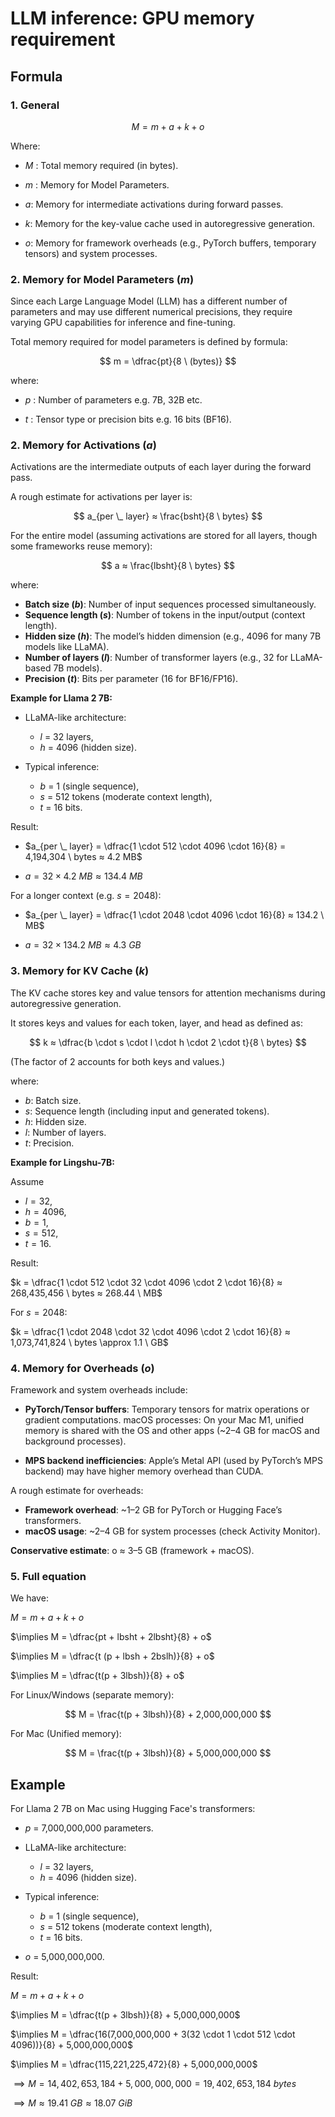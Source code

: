 # LLM inference: GPU memory requirement

## Formula

### 1. General

$$
M = m + a + k + o
$$

Where:

- $M$ : Total memory required (in bytes).

- $m$ : Memory for Model Parameters.

- $a$: Memory for intermediate activations during forward passes.

- $k$: Memory for the key-value cache used in autoregressive generation.

- $o$: Memory for framework overheads (e.g., PyTorch buffers, temporary tensors) and system processes.

### 2. Memory for Model Parameters ($m$)

Since each Large Language Model (LLM) has a different number of parameters and may use different numerical precisions, they require varying GPU capabilities for inference and fine-tuning.

Total memory required for model parameters is defined by formula:

$$
m = \dfrac{pt}{8 \ (bytes)}
$$

where:

- $p$ : Number of parameters e.g. 7B, 32B etc.

- $t$ : Tensor type or precision bits e.g. 16 bits (BF16).

### 2. Memory for Activations ($a$)
Activations are the intermediate outputs of each layer during the forward pass.

A rough estimate for activations per layer is:

$$
a_{per \_ layer} ≈ \frac{bsht}{8 \ bytes}
$$

For the entire model (assuming activations are stored for all layers, though some frameworks reuse memory):

$$
a ≈ \frac{lbsht}{8 \ bytes}
$$

where:
- **Batch size ($b$)**: Number of input sequences processed simultaneously.
- **Sequence length ($s$)**: Number of tokens in the input/output (context length).
- **Hidden size ($h$)**: The model’s hidden dimension (e.g., 4096 for many 7B models like LLaMA).
- **Number of layers ($l$)**: Number of transformer layers (e.g., 32 for LLaMA-based 7B models).
- **Precision ($t$)**: Bits per parameter (16 for BF16/FP16).

**Example for  Llama 2 7B:**
- LLaMA-like architecture:
    - $l$ = 32 layers,
    - $h$ = 4096 (hidden size).

- Typical inference:
    - $b$ = 1 (single sequence),
    - $s$ = 512 tokens (moderate context length),
    - $t$ = 16 bits.

Result:

  - $a_{per \_ layer} = \dfrac{1 \cdot 512 \cdot 4096 \cdot 16}{8} = 4,194,304 \ bytes ≈ 4.2 MB$

  - $a = 32 \times 4.2 \ MB ≈ 134.4 \ MB$


For a longer context (e.g. $s = 2048$):

  - $a_{per \_ layer} = \dfrac{1 \cdot 2048 \cdot 4096 \cdot 16}{8} ≈ 134.2 \ MB$

  - $a = 32 \times 134.2 \ MB ≈ 4.3 \ GB$

### 3. Memory for KV Cache ($k$)

The KV cache stores key and value tensors for attention mechanisms during autoregressive generation.

It stores keys and values for each token, layer, and head as defined as:

$$
k ≈ \dfrac{b \cdot s \cdot l \cdot h \cdot 2 \cdot t}{8 \ bytes}
$$

(The factor of 2 accounts for both keys and values.)

where: 

- $b$: Batch size.
- $s$: Sequence length (including input and generated tokens).
- $h$: Hidden size.
- $l$: Number of layers.
- $t$: Precision.

**Example for Lingshu-7B:**

Assume
- $l = 32$,
- $h = 4096$,
- $b = 1$, 
- $s = 512$,
- $t = 16$.

Result:

$k = \dfrac{1 \cdot 512 \cdot 32 \cdot 4096 \cdot 2 \cdot 16}{8} ≈ 268,435,456 \ bytes ≈ 268.44 \ MB$

For $s = 2048$:

$k = \dfrac{1 \cdot 2048 \cdot 32 \cdot 4096 \cdot 2 \cdot 16}{8} ≈ 1,073,741,824 \ bytes \approx 1.1 \ GB$

### 4. Memory for Overheads ($o$)

Framework and system overheads include:

- **PyTorch/Tensor buffers**: Temporary tensors for matrix operations or gradient computations.
macOS processes: On your Mac M1, unified memory is shared with the OS and other apps (~2–4 GB for macOS and background processes).

- **MPS backend inefficiencies**: Apple’s Metal API (used by PyTorch’s MPS backend) may have higher memory overhead than CUDA.

A rough estimate for overheads:

- **Framework overhead**: ~1–2 GB for PyTorch or Hugging Face’s transformers.
- **macOS usage**: ~2–4 GB for system processes (check Activity Monitor).

**Conservative estimate**: o ≈ 3–5 GB (framework + macOS).

### 5. Full equation

We have:

$M = m + a + k + o$

$\implies M = \dfrac{pt + lbsht + 2lbsht}{8} + o$

$\implies M = \dfrac{t (p + lbsh + 2bslh)}{8} + o$

$\implies M = \dfrac{t(p + 3lbsh)}{8} + o$

For Linux/Windows (separate memory):

$$
M = \frac{t(p + 3lbsh)}{8} + 2,000,000,000
$$

For Mac (Unified memory):

$$
M = \frac{t(p + 3lbsh)}{8} + 5,000,000,000
$$

## Example

For  Llama 2 7B on Mac using Hugging Face's transformers:
- $p$ = 7,000,000,000 parameters.

- LLaMA-like architecture:
    - $l$ = 32 layers,
    - $h$ = 4096 (hidden size).

- Typical inference:
    - $b$ = 1 (single sequence),
    - $s$ = 512 tokens (moderate context length),
    - $t$ = 16 bits.

- $o$ = 5,000,000,000.

Result:

$M = m + a + k + o$

$\implies M = \dfrac{t(p + 3lbsh)}{8} + 5,000,000,000$

$\implies M = \dfrac{16(7,000,000,000 + 3(32 \cdot 1 \cdot 512 \cdot 4096))}{8} + 5,000,000,000$

$\implies M = \dfrac{115,221,225,472}{8} + 5,000,000,000$

$\implies M = 14,402,653,184 + 5,000,000,000 = 19,402,653,184 \ bytes$

$\implies M  \approx 19.41 \ GB \approx 18.07 \ GiB$